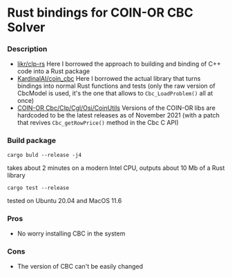 # Rust bindings for COIN-OR CBC Solver

### Description
* [likr/clp-rs](https://github.com/likr/clp-rs) Here I borrowed the approach to building and binding of C++ code into a Rust package
* [KardinalAI/coin_cbc](https://github.com/KardinalAI/coin_cbc) Here I borrowed the actual library that turns bindings into normal Rust functions and tests (only the raw version of CbcModel is used, it's the one that allows to `Cbc_LoadProblem()` all at once)
* [COIN-OR Cbc/Clp/Cgl/Osi/CoinUtils](https://github.com/coin-or) Versions of the COIN-OR libs are hardcoded to be the latest releases as of November 2021 (with a patch that revives `Cbc_getRowPrice()` method in the Cbc C API)

### Build package
```
cargo buld --release -j4
```
takes about 2 minutes on a modern Intel CPU, outputs about 10 Mb of a Rust library
```
cargo test --release
```
tested on Ubuntu 20.04 and MacOS 11.6

### Pros
* No worry installing CBC in the system

### Cons
* The version of CBC can't be easily changed
